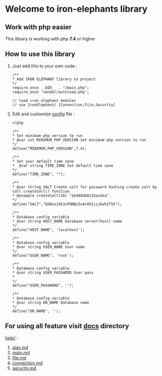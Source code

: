 # Welcome to iron-elephants library

## Work with php easier

This library is working with php **_7.4_** or higher

## How to use this library

1.  Just add this to your own code :

        /**
        * Add IRON ELEPHANT library to project
        */
        require_once __DIR__ . "/main.php";
        require_once 'vendor/autoload.php';

        // load iron elephant modules
        // use IronElephant/ [Connection,File,Security]

2.  Edit and customize [config](https://github.com/SeyedMahmoudMousavi/iron-elephant/blob/master/config.php) file :

        <?php

        /**
        * Set minimum php version to run
        * @var int MINIMUM_PHP_VERSION Set minimum php version to run
        */
        define("MINIMUM_PHP_VERSION",7.4);

        /**
        * Set your default time zone
        *  @var string TIME_ZONE Set default time zone
        */
        define("TIME_ZONE", "");

        /**
        * @var string SALT Create salt for password hashing create salt by call createSalt() function
        * @example createSalt(16) "a5d4ASDA132asdsa"
        */
        define("SALT","6XBsxJGk3cPONBz3vArHS5jzjKwh2T55");

        /**
        * Database config variable
        * @var string HOST_NAME Database server(host) name
        */
        define("HOST_NAME", 'localhost');

        /**
        * Database config variable
        * @var string USER_NAME User name
        */
        define("USER_NAME", 'root');

        /**
        * Database config variable
        * @var string USER_PASSWORD User pass
        *
        */
        define("USER_PASSWORD", '');

        /**
        * Database config variable
        * @var string DB_NAME Database name
        */
        define("DB_NAME", '');

## For using all feature visit [**docs**](https://github.com/SeyedMahmoudMousavi/iron-elephant/blob/master/docs/api/index.html) directory

[help/](https://github.com/SeyedMahmoudMousavi/iron-elephant/blob/master/docs) :

1. [ajax.md](https://github.com/SeyedMahmoudMousavi/iron-elephant/blob/master/docs/ajax.md)
2. [main.md](https://github.com/SeyedMahmoudMousavi/iron-elephant/blob/master/docs/main.md)
3. [file.md](https://github.com/SeyedMahmoudMousavi/iron-elephant/blob/master/docs/file.md)
4. [connection.md](https://github.com/SeyedMahmoudMousavi/iron-elephant/blob/master/docs/connection.md)
5. [security.md](https://github.com/SeyedMahmoudMousavi/iron-elephant/blob/master/docs/security.md)
